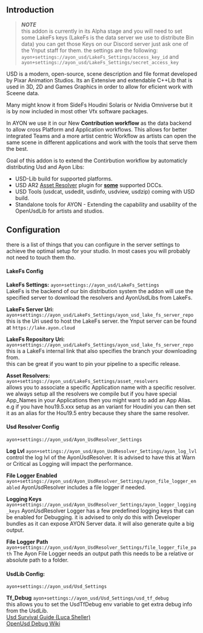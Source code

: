 ## Introduction

> **_NOTE_**\
> this addon is currently in its Alpha stage and you will need to set some
> LakeFs keys (LakeFs is the data server we use to distribute Bin data) you can
> get those Keys on our Discord server just ask one of the Ynput staff for them.
> the settings are the following:
> `ayon+settings://ayon_usd/LakeFs_Settings/access_key_id` and
> `ayon+settings://ayon_usd/LakeFs_Settings/secret_access_key`

USD is a modern, open-source, scene description and file format developed by
Pixar Animation Studios. Its an Extensive and extendable C++Lib that is used in
3D, 2D and Games Graphics in order to allow for eficient work with Sceene data.

Many might know it from SideFs Houdini Solaris or Nvidia Omniverse but it is by
now included in most other Vfx software packages.

In AYON we use it in our New **Contribution workflow** as the data backend to
allow cross Platform and Application workflows. This allows for better
integrated Teams and a more artist centric Workflow as artists can open the same
scene in different applications and work with the tools that serve them the
best.

Goal of this addon is to extend the Contirbution workflow by automaticly
distributing Usd and Ayon Libs:

- USD-Lib build for supported platforms.
- USD AR2 [Asset Resolver](https://github.com/ynput/ayon-usd-resolver) plugin
  for
  [**some**](https://github.com/ynput/ayon-usd-resolver?tab=readme-ov-file#tested-platforms)
  supported DCCs.
- USD Tools (usdcat, usdedit, usdinfo, usdview, usdzip) coming with USD build.
- Standalone tools for AYON - Extending the capability and usability of the
  OpenUsdLib for artists and studios.

## Configuration

there is a list of things that you can configure in the server settings to
achieve the optimal setup for your studio. In most cases you will probably not
need to touch them tho.

#### LakeFs Config

**LakeFs Settings:** `ayon+settings://ayon_usd/LakeFs_Settings`\
LakeFs is the backend of our bin distribution system the addon will use the
specified server to download the resolvers and AyonUsdLibs from LakeFs.

**LakeFs Server Uri:**
`ayon+settings://ayon_usd/LakeFs_Settings/ayon_usd_lake_fs_server_repo`\
this is the Uri used to host the LakeFs server. the Ynput server can be found at
`https://lake.ayon.cloud`

**LakeFs Repository Uri:**
`ayon+settings://ayon_usd/LakeFs_Settings/ayon_usd_lake_fs_server_repo`\
this is a LakeFs internal link that also specifies the branch your downloading
from.\
this can be great if you want to pin your pipeline to a specific release.

**Asset Resolvers:** `ayon+settings://ayon_usd/LakeFs_Settings/asset_resolvers`\
allows you to associate a specific Application name with a specific resolver.\
we always setup all the resolvers we compile but if you have special App_Names
in your Applications then you might want to add an App Alias.\
e.g if you have hou19.5.xxx setup as an variant for Houdini you can then set it
as an alias for the Hou19.5 entry because they share the same resolver.

#### Usd Resolver Config

`ayon+settings://ayon_usd/Ayon_UsdResolver_Settings`

**Log Lvl** `ayon+settings://ayon_usd/Ayon_UsdResolver_Settings/ayon_log_lvl`
control the log lvl of the AyonUsdResolver. It is advised to have this at Warn
or Critical as Logging will impact the performance.

**File Logger Enabled**
`ayon+settings://ayon_usd/Ayon_UsdResolver_Settings/ayon_file_logger_enabled`
AyonUsdResolver includes a file logger if needed.

**Logging Keys**
`ayon+settings://ayon_usd/Ayon_UsdResolver_Settings/ayon_logger_logging_keys`
AyonUsdResolver Logger has a few predefined logging keys that can be enabled for
Debugging. it is advised to only do this with Developer bundles as it can expose
AYON Server data. it will also generate quite a big output.

**File Logger Path**
`ayon+settings://ayon_usd/Ayon_UsdResolver_Settings/file_logger_file_path` The
Ayon File Logger needs an output path this needs to be a relative or absolute
path to a folder.

#### UsdLib Config:

`ayon+settings://ayon_usd/Usd_Settings`

**Tf_Debug** `ayon+settings://ayon_usd/Usd_Settings/usd_tf_debug`\
this allows you to set the UsdTfDebug env variable to get extra debug info from
the UsdLib.\
[Usd Survival Guide (Luca Sheller)](https://lucascheller.github.io/VFX-UsdSurvivalGuide/core/profiling/debug.html)\
[OpenUsd Debug Wiki](https://openusd.org/release/api/group__group__tf___debugging_output.html)
